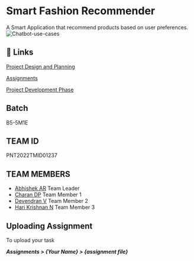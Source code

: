 # Smart Fashion Recommender

A Smart Application that recommend products based on user preferences.
![Chatbot-use-cases](https://user-images.githubusercontent.com/66424913/196593532-ab9b4df8-c48b-4b77-bde5-04e99f928234.jpg)

## 🔗 Links

[Project Design and Planning](https://github.com/IBM-EPBL/IBM-Project-5252-1658752657/tree/main/Project%20Design%20%26%20Planning)

[Assignments](https://github.com/IBM-EPBL/IBM-Project-5252-1658752657/tree/main/Assignments)

[Project Development Phase](https://github.com/IBM-EPBL/IBM-Project-5252-1658752657/tree/main/Project%20Development%20Phase)

## Batch

B5-5M1E

## TEAM ID 

PNT2022TMID01237

## TEAM MEMBERS

- [Abhishek AR](https://github.com/abhishekar10) Team Leader
- [Charan DP](https://github.com/charanpy) Team Member 1 
- [Devendran V](https://github.com/vemuladevendran) Team Member 2
- [Hari Krishnan N](https://github.com/harikrishnanvemula) Team Member 3 

## Uploading Assignment

To upload your task

<b><i>Assignments > {Your Name} > {assignment file}<i></b>
